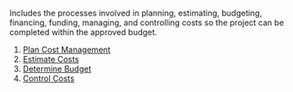  Includes the processes involved in planning, estimating, budgeting, financing, 
funding, managing, and controlling costs so the project can be completed within the approved budget.

1. [Plan Cost Management](https://github.com/harpreetsinghbajaj/blog/blob/master/management/PMP/PMBOK6/processes/Plan%20Cost%20Management/README.md)
2. [Estimate Costs](https://github.com/harpreetsinghbajaj/blog/blob/master/management/PMP/PMBOK6/processes/Estimate%20Costs/README.md)
3. [Determine Budget](https://github.com/harpreetsinghbajaj/blog/blob/master/management/PMP/PMBOK6/processes/Determine%20Budget/README.md)
4. [Control Costs](https://github.com/harpreetsinghbajaj/blog/blob/master/management/PMP/PMBOK6/processes/Control%20Costs/README.md)
